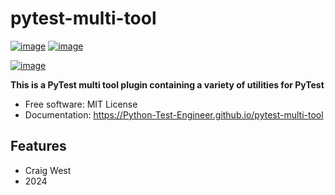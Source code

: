 # pytest-multi-tool


[![image](https://img.shields.io/pypi/v/pytest-multi-tool.svg)](https://pypi.python.org/pypi/pytest-multi-tool)
[![image](https://img.shields.io/conda/vn/conda-forge/pytest-multi-tool.svg)](https://anaconda.org/conda-forge/pytest-multi-tool)

[![image](https://pyup.io/repos/github/Python-Test-Engineer/pytest-multi-tool/shield.svg)](https://pyup.io/repos/github/Python-Test-Engineer/pytest-multi-tool)


**This is a PyTest multi tool plugin containing a variety of utilities for PyTest**


-   Free software: MIT License
-   Documentation: https://Python-Test-Engineer.github.io/pytest-multi-tool
    

## Features

- Craig West
- 2024